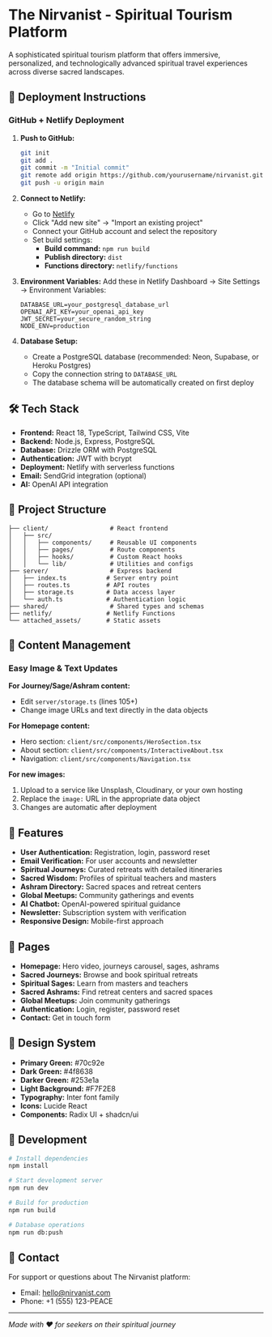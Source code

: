# The Nirvanist - Spiritual Tourism Platform

A sophisticated spiritual tourism platform that offers immersive, personalized, and technologically advanced spiritual travel experiences across diverse sacred landscapes.

## 🚀 Deployment Instructions

### GitHub + Netlify Deployment

1. **Push to GitHub:**
   ```bash
   git init
   git add .
   git commit -m "Initial commit"
   git remote add origin https://github.com/yourusername/nirvanist.git
   git push -u origin main
   ```

2. **Connect to Netlify:**
   - Go to [Netlify](https://netlify.com)
   - Click "Add new site" → "Import an existing project"
   - Connect your GitHub account and select the repository
   - Set build settings:
     - **Build command:** `npm run build`
     - **Publish directory:** `dist`
     - **Functions directory:** `netlify/functions`

3. **Environment Variables:**
   Add these in Netlify Dashboard → Site Settings → Environment Variables:
   ```
   DATABASE_URL=your_postgresql_database_url
   OPENAI_API_KEY=your_openai_api_key
   JWT_SECRET=your_secure_random_string
   NODE_ENV=production
   ```

4. **Database Setup:**
   - Create a PostgreSQL database (recommended: Neon, Supabase, or Heroku Postgres)
   - Copy the connection string to `DATABASE_URL`
   - The database schema will be automatically created on first deploy

## 🛠️ Tech Stack

- **Frontend:** React 18, TypeScript, Tailwind CSS, Vite
- **Backend:** Node.js, Express, PostgreSQL
- **Database:** Drizzle ORM with PostgreSQL
- **Authentication:** JWT with bcrypt
- **Deployment:** Netlify with serverless functions
- **Email:** SendGrid integration (optional)
- **AI:** OpenAI API integration

## 📁 Project Structure

```
├── client/                 # React frontend
│   ├── src/
│   │   ├── components/     # Reusable UI components
│   │   ├── pages/          # Route components
│   │   ├── hooks/          # Custom React hooks
│   │   └── lib/            # Utilities and configs
├── server/                 # Express backend
│   ├── index.ts           # Server entry point
│   ├── routes.ts          # API routes
│   ├── storage.ts         # Data access layer
│   └── auth.ts            # Authentication logic
├── shared/                 # Shared types and schemas
├── netlify/               # Netlify Functions
└── attached_assets/       # Static assets

```

## 🔧 Content Management

### Easy Image & Text Updates

**For Journey/Sage/Ashram content:**
- Edit `server/storage.ts` (lines 105+)
- Change image URLs and text directly in the data objects

**For Homepage content:**
- Hero section: `client/src/components/HeroSection.tsx`
- About section: `client/src/components/InteractiveAbout.tsx`
- Navigation: `client/src/components/Navigation.tsx`

**For new images:**
1. Upload to a service like Unsplash, Cloudinary, or your own hosting
2. Replace the `image:` URL in the appropriate data object
3. Changes are automatic after deployment

## 🔐 Features

- **User Authentication:** Registration, login, password reset
- **Email Verification:** For user accounts and newsletter
- **Spiritual Journeys:** Curated retreats with detailed itineraries
- **Sacred Wisdom:** Profiles of spiritual teachers and masters
- **Ashram Directory:** Sacred spaces and retreat centers
- **Global Meetups:** Community gatherings and events
- **AI Chatbot:** OpenAI-powered spiritual guidance
- **Newsletter:** Subscription system with verification
- **Responsive Design:** Mobile-first approach

## 📱 Pages

- **Homepage:** Hero video, journeys carousel, sages, ashrams
- **Sacred Journeys:** Browse and book spiritual retreats
- **Spiritual Sages:** Learn from masters and teachers
- **Sacred Ashrams:** Find retreat centers and sacred spaces
- **Global Meetups:** Join community gatherings
- **Authentication:** Login, register, password reset
- **Contact:** Get in touch form

## 🎨 Design System

- **Primary Green:** #70c92e
- **Dark Green:** #4f8638
- **Darker Green:** #253e1a
- **Light Background:** #F7F2E8
- **Typography:** Inter font family
- **Icons:** Lucide React
- **Components:** Radix UI + shadcn/ui

## 🔄 Development

```bash
# Install dependencies
npm install

# Start development server
npm run dev

# Build for production
npm run build

# Database operations
npm run db:push
```

## 📧 Contact

For support or questions about The Nirvanist platform:
- Email: hello@nirvanist.com
- Phone: +1 (555) 123-PEACE

---

*Made with ❤️ for seekers on their spiritual journey*